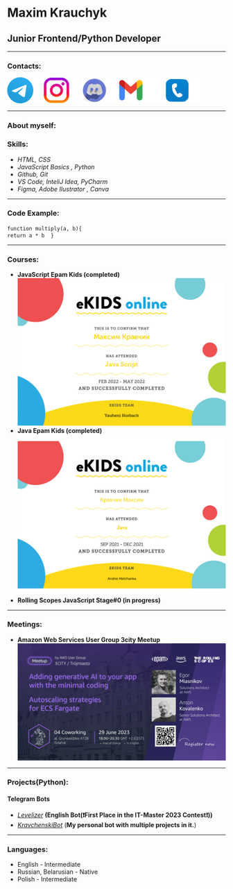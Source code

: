 # Maxim Krauchyk
## Junior Frontend/Python Developer
***
### Contacts:

[!['Telegram'](images_md/telegram_logo.png)](https://t.me/kravchenski)[!['Instagram'](images_md/instagram_logo.png)](https://www.instagram.com/maxkravchenski/) [!['Discord'](images_md/discord_logo.png)](https://discordapp.com/users/893778320410419280)[!['Gmail'](images_md/gmail_logo.png)](mailto:krasavamaks64@gmail.com)[!['Phone'](images_md/phone_logo.png)](tel:+375295045955)

***
### About myself:

### Skills:
 * _HTML, CSS_
 * _JavaScript Basics , Python_
 *  _Github, Git_
 * _VS Code, InteliJ Idea, PyCharm_
 * _Figma,  Adobe Ilustrator , Canva_

***


### Code Example:
    function multiply(a, b){
    return a * b  }

***
### Courses:
* __JavaScript Epam Kids (completed)__
![js_certificate](images_md/js_certificate.png)
* __Java Epam Kids (completed)__
![java_certificate](images_md/java_certificate.png)
* __Rolling Scopes JavaScript Stage#0 (in progress)__


***
### Meetings:
* __Amazon Web Services User Group 3city Meetup__
![__AWS meeting__](images_md/aws_meeting.png)

***

### Projects(Python):
#### Telegram Bots
* [_Levelizer_](https://t.me/LevelizerBot) __(English Bot(❗️First Place in the IT-Master 2023 Contest❗️))__
* [_KravchenskiBot_](https://t.me/KravchenskiBot) (__My personal bot with multiple projects in it.__)

***
### Languages:
* English - Intermediate
* Russian, Belarusian - Native
* Polish - Intermediate